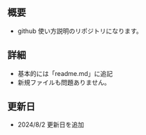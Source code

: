 ## 概要
- github 使い方説明のリポジトリになります。

## 詳細
- 基本的には「readme.md」に追記
- 新規ファイルも問題ありません。

## 更新日
- 2024/8/2 更新日を追加